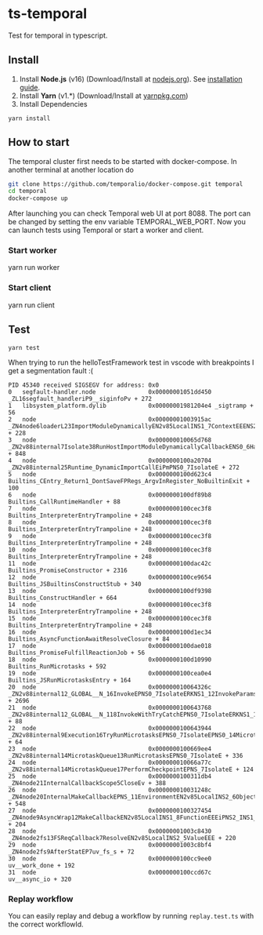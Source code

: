 # ts-temporal
Test for temporal in typescript.

## Install

1. Install **Node.js** (v16) (Download/Install at [nodejs.org](https://nodejs.org/dist/latest-v16.x)). See [installation guide](https://github.com/nodejs/help/wiki/Installation).
2. Install **Yarn** (v1.\*) (Download/Install at [yarnpkg.com](https://yarnpkg.com/getting-started/install))
3. Install Dependencies

```
yarn install
```

## How to start

The temporal cluster first needs to be started with docker-compose.
In another terminal at another location do

```bash
git clone https://github.com/temporalio/docker-compose.git temporal
cd temporal
docker-compose up
```

After launching you can check Temporal web UI at port 8088. The port can be changed by setting the env variable TEMPORAL_WEB_PORT.
Now you can launch tests using Temporal or start a worker and client.

### Start worker

yarn run worker

### Start client

yarn run client


## Test

```
yarn test
```

When trying to run the helloTestFramework test in vscode with breakpoints I get a segmentation fault :(

```
PID 45340 received SIGSEGV for address: 0x0
0   segfault-handler.node               0x00000001051dd450 _ZL16segfault_handleriP9__siginfoPv + 272
1   libsystem_platform.dylib            0x00000001981204e4 _sigtramp + 56
2   node                                0x00000001003915ac _ZN4node6loaderL23ImportModuleDynamicallyEN2v85LocalINS1_7ContextEEENS2_INS1_4DataEEENS2_INS1_5ValueEEENS2_INS1_6StringEEENS2_INS1_10FixedArrayEEE + 228
3   node                                0x000000010065d768 _ZN2v88internal7Isolate38RunHostImportModuleDynamicallyCallbackENS0_6HandleINS0_6ScriptEEENS2_INS0_6ObjectEEENS0_11MaybeHandleIS5_EE + 848
4   node                                0x0000000100a20704 _ZN2v88internal25Runtime_DynamicImportCallEiPmPNS0_7IsolateE + 272
5   node                                0x0000000100d623c4 Builtins_CEntry_Return1_DontSaveFPRegs_ArgvInRegister_NoBuiltinExit + 100
6   node                                0x0000000100df89b8 Builtins_CallRuntimeHandler + 88
7   node                                0x0000000100cec3f8 Builtins_InterpreterEntryTrampoline + 248
8   node                                0x0000000100cec3f8 Builtins_InterpreterEntryTrampoline + 248
9   node                                0x0000000100cec3f8 Builtins_InterpreterEntryTrampoline + 248
10  node                                0x0000000100cec3f8 Builtins_InterpreterEntryTrampoline + 248
11  node                                0x0000000100dac42c Builtins_PromiseConstructor + 2316
12  node                                0x0000000100ce9654 Builtins_JSBuiltinsConstructStub + 340
13  node                                0x0000000100df9398 Builtins_ConstructHandler + 664
14  node                                0x0000000100cec3f8 Builtins_InterpreterEntryTrampoline + 248
15  node                                0x0000000100cec3f8 Builtins_InterpreterEntryTrampoline + 248
16  node                                0x0000000100d1ec34 Builtins_AsyncFunctionAwaitResolveClosure + 84
17  node                                0x0000000100dae018 Builtins_PromiseFulfillReactionJob + 56
18  node                                0x0000000100d10990 Builtins_RunMicrotasks + 592
19  node                                0x0000000100cea0e4 Builtins_JSRunMicrotasksEntry + 164
20  node                                0x000000010064326c _ZN2v88internal12_GLOBAL__N_16InvokeEPNS0_7IsolateERKNS1_12InvokeParamsE + 2696
21  node                                0x0000000100643768 _ZN2v88internal12_GLOBAL__N_118InvokeWithTryCatchEPNS0_7IsolateERKNS1_12InvokeParamsE + 88
22  node                                0x0000000100643944 _ZN2v88internal9Execution16TryRunMicrotasksEPNS0_7IsolateEPNS0_14MicrotaskQueueEPNS0_11MaybeHandleINS0_6ObjectEEE + 64
23  node                                0x0000000100669ee4 _ZN2v88internal14MicrotaskQueue13RunMicrotasksEPNS0_7IsolateE + 336
24  node                                0x000000010066a77c _ZN2v88internal14MicrotaskQueue17PerformCheckpointEPNS_7IsolateE + 124
25  node                                0x0000000100311db4 _ZN4node21InternalCallbackScope5CloseEv + 388
26  node                                0x000000010031248c _ZN4node20InternalMakeCallbackEPNS_11EnvironmentEN2v85LocalINS2_6ObjectEEES5_NS3_INS2_8FunctionEEEiPNS3_INS2_5ValueEEENS_13async_contextE + 548
27  node                                0x0000000100327454 _ZN4node9AsyncWrap12MakeCallbackEN2v85LocalINS1_8FunctionEEEiPNS2_INS1_5ValueEEE + 204
28  node                                0x00000001003c8430 _ZN4node2fs13FSReqCallback7ResolveEN2v85LocalINS2_5ValueEEE + 220
29  node                                0x00000001003c8bf4 _ZN4node2fs9AfterStatEP7uv_fs_s + 72
30  node                                0x0000000100cc9ee0 uv__work_done + 192
31  node                                0x0000000100ccd67c uv__async_io + 320
```

### Replay workflow

You can easily replay and debug a workflow by running `replay.test.ts` with the correct workflowId.